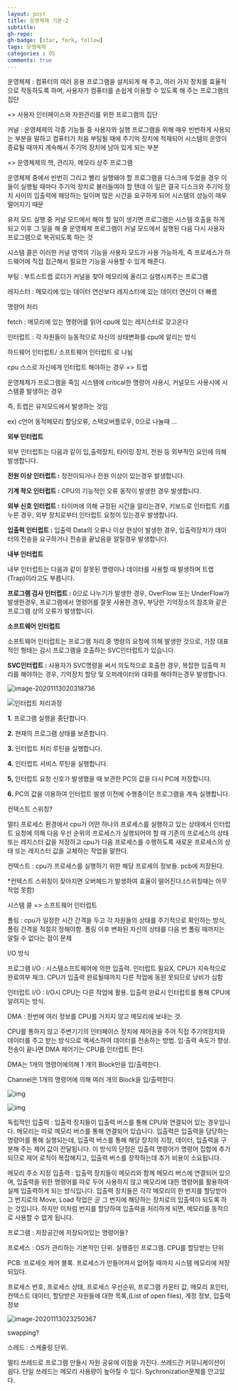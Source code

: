 ```yaml
---
layout: post
title: 운영체제 기본-2
subtitle: 
gh-repo: 
gh-badge: [star, fork, follow]
tags: 운영체제
categories : OS
comments: true
---
```


운영체제 : 컴퓨터의 여러 응용 프로그램을 설치되게 해 주고, 여러 가지 장치를 효율적으로 작동하도록 하며, 사용자가 컴퓨터를 손쉽게 이용할 수 있도록 해 주는 프로그램의 집단

=> 사용자 인터페이스와 자원관리를 위한 프로그램의 집단



커널 : 운영체제의 각종 기능들 중 사용자와 실행 프로그램을 위해 매우 빈번하게 사용되는 부분을 말하고 컴퓨터가 처음 부팅될 때에 주기억 장치에 적재되어 시스템의 운영이 종료될 때까지 계속해서 주기억 장치에 남아 있게 되는 부분

=> 운영체제의 핵, 관리자, 메모리 상주 프로그램



운영체제 중에서 빈번히 그리고 빨리 실행돼야 할 프로그램을 디스크에 두었을 경우 이들이 실행될 때마다 주기억 장치로 불러들여야 할 텐데 이 일은 결국 디스크와 주기억 장치 사이의 입출력에 해당하는 일이며 많은 시간을 요구하게 되어 시스템의 성능이 매우 떨어지기 때문



유저 모드 실행 중 커널 모드에서 해야 할 일이 생기면 프로그램은 시스템 호출을 하게 되고 이후 그 일을 해 줄 운영체제 프로그램이 커널 모드에서 실행된 다음 다시 사용자 프로그램으로 복귀되도록 하는 것

시스템 콜은 이러한 커널 영역의 기능을 사용자 모드가 사용 가능하게, 즉 프로세스가 하드웨어에 직접 접근해서 필요한 기능을 사용할 수 있게 해준다. 



부팅 : 부트스트랩 로더가 커널을 찾아 메모리에 올리고 실행시켜주는 프로그램



레지스터 : 메모리에 있는 데이터 연산보다 레지스터에 있는 데이터 연산이 더 빠름



명령어 처리

fetch : 메모리에 있는 명령어를 읽어 cpu에 있는 레지스터로 갖고온다



인터럽트 : 각 자원들이 능동적으로 자신의 상태변화를 cpu에 알리는 방식

하드웨어 인터럽트/ 소프트웨어 인터럽트 로 나뉨

cpu 스스로 자신에게 인터럽트 해야하는 경우 => 트랩

운영체제가 프로그램을 죽임 시스템에 critical한 명령어 사용시, 커널모드 사용시에 시스템콜 발생하는 경우

즉, 트랩은 유저모드에서 발생하는 것임

ex) c언어 동적메모리 할당오류, 스택오버플로우, 0으로 나눌때 ...



**외부 인터럽트**

외부 인터럽트는 다음과 같이 입,출력장치, 타이밍 장치, 전원 등 외부적인 요인에 의해 발생합니다.

**전원 이상 인터럽트 :** 정전이되거나 전원 이상이 있는경우 발생합니다.

**기계 착오 인터럽트 :** CPU의 기능적인 오류 동작이 발생한 경우 발생합니다.

**외부 신호 인터럽트 :** 타이머에 의해 규정된 시간을 알리는경우, 키보드로 인터럽트 키를 누른 경우, 외부 장치로부터 인터럽트 요청이 있는경우 발생합니다.

**입출력 인터럽트 :** 입출력 Data의 오류나 이상 현상이 발생한 경우, 입출력장치가 데이터의 전송을 요구하거나 전송을 끝났음을 알릴경우 발생합니다.



**내부 인터럽트**

내부 인터럽트는 다음과 같이 잘못된 명령이나 데이터를 사용할 때 발생하며 트랩(Trap)이라고도 부릅니다.

**프로그램 검사 인터럽트 :** 0으로 나누기가 발생한 경우, OverFlow 또는 UnderFlow가 발생한경우, 프로그램에서 명령어를 잘못 사용한 경우, 부당한 기억장소의 참조와 같은 프로그램 상의 오류가 발생합니다.



**소프트웨어 인터럽트** 

소프트웨어 인터럽트는 프로그램 처리 중 명령의 요청에 의해 발생한 것으로, 가장 대표적인 형태는 감시 프로그램을 호출하는 SVC인터럽트가 있습니다.

**SVC인터럽트 :** 사용자가 SVC명령을 써서 의도적으로 호출한 경우, 복잡한 입출력 처리를 해야하는 경우, 기억장치 할당 및 오퍼레이터와 대화를 해야하는경우 발생합니다.

![image-20201113020318736](..\assets\post_img\os2_1.png)

![인터럽트 처리과정](..\assets\post_img\os2_2.png)

**1.** 프로그램 실행을 중단합니다.

**2.** 현재의 프로그램 상태를 보존합니다.

**3.** 인터럽트 처리 루틴을 실행합니다.

**4.** 인터럽트 서비스 루틴을 실행합니다.

**5,** 인터럽트 요청 신호가 발생했을 때 보관한 PC의 값을 다시 PC에 저장합니다.

**6.** PC의 값을 이용하여 인터럽트 발생 이전에 수행중이던 프로그램을 계속 실행합니다.



컨텍스트 스위칭?

멀티 프로세스 환경에서 cpu가 어떤 하나의 프로세스를 실행하고 있는 상태에서 인터럽트 요청에 의해 다음 우선 순위의 프로세스가 실행되어야 할 때 기존의 프로세스의 상태 또는 레지스터 값을 저장하고 cpu가 다음 프로세스를 수행하도록 새로운 프로세스의 상태 또는 레지스터 값을 교체하는 작업을 말한다.

컨텍스트 : cpu가 프로세스를 실행하기 위한 해당 프로세의 정보들. pcb에 저장된다.

*컨텍스트 스위칭이 잦아지면 오버헤드가 발생하여 효율이 떨어진다.(스위칭때는 아무작업 못함)









시스템 콜 => 소프트웨어 인터럽트

폴링 : cpu가 일정한 시간 간격을 두고 각 자원들의 상태를 주기적으로 확인하는 방식, 폴링 간격을 적절히 정해야함. 폴링 이후 변화된 자신의 상태를 다음 번 폴링 때까지는 알릴 수 없다는 점이 문제



I/O 방식

프로그램 I/O : 시스템소프트웨어에 의한 입출력. 인터럽트 필요X, CPU가 지속적으로 완료여부 체크. CPU가 입출력 완료될때까지 다른 작업에 동원 못되므로 낭비가 심함



인터럽트 I/O : I/O시 CPU는 다른 작업에 활용. 입출력 완료시 인터럽트를 통해 CPU에 알려지는 방식.



DMA : 한번에 여러 정보를 CPU를 거치지 않고 메모리에 보내는 것.

CPU를 통하지 않고 주변기기의 인터페이스 장치에 제어권을 주어 직접 주기억장치와 데이터를 주고 받는 방식으로 액세스하여  데이터를 전송하는 방법.  입·출력 속도가 향상. 전송이 끝나면 DMA 제어기는 CPU를 인터럽트 한다.

DMA는 1개의 명령어에의해 1 개의 Block만을 입/출력한다.

Channel은 1개의 명령어에 의해 여러 개의 Block을 입/출력한다.



![img](..\assets\post_img\os2_3.png)

![img](..\assets\post_img\os2_4.png)



독립적인 입출력 : 입출력 장치들이 입출력 버스를 통해 CPU와 연결되어 있는 경우입니다. 메모리는 따로 메모리 버스를 통해 연결되어 있습니다. 입출력은 입출력을 담당하는 명령어를 통해 실행되는데, 입출력 버스를 통해 해당 장치의 지정, 데이터, 입출력을 구분해 주는 제어 값이 전달됩니다. 이 방식의 단점은 입출력 명령어가 명령어 집합에 추가되므로 제어 로직이 복잡해지고, 입출력 버스를 장착하는데 추가 비용이 소요됩니다.

메모리 주소 지정 입출력 : 입출력 장치들이 메모리와 함께 메모리 버스에 연결되어 있으며, 입출력을 위한 명령어를 따로 두어 사용하지 않고 메모리에 대한 명령어를 활용하여 실제 입출력하게 되는 방식입니다. 입출력 장치들은 각각 메모리의 한 번지를 할당받아 그 번지로의 Move, Load 작업은 곧 그 번지에 해당하는 장치로의 입출력이 되도록 하는 것입니다. 하지만 이처럼 번지를 할당하여 입출력을 처리하게 되면, 메모리를 동적으로 사용할 수 없게 됩니다.



프로그램 : 저장공간에 저장되어있는 명령어들?

프로세스 : OS가 관리하는 기본적인 단위. 실행중인 프로그램. CPU를 할당받는 단위



PCB: 프로세슷 제어 블록. 프로세스가 만들어져서 없어질 때까지 시스템 메모리에 저장되있다.

프로세스 번호, 프로세스 상태, 프로세스 우선순위, 프로그램 카운터 값, 메모리 포인터, 컨텍스트 데이터, 할당받은 자원들에 대한 목록,(List of open files), 계정 정보, 입출력 정보

![image-20201113023250367](..\assets\post_img\os2_5.png)

swapping?





스레드 : 스케줄링 단위.

멀티 쓰레드로 프로그램 만들시 자원 공유에 이점을 가진다. 쓰레드간 커뮤니케이션이 쉽다. 단일 쓰레드는 메모리 사용량이 높아질 수 있다. Sychronization문제를 안고있다.

